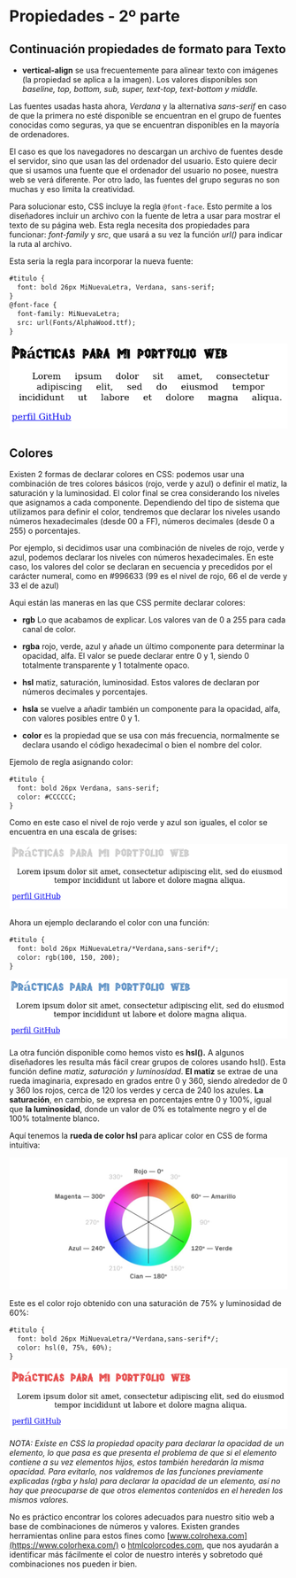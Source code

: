 # Propiedades - 2º parte

## Continuación propiedades de formato para Texto


- **vertical-align** se usa frecuentemente para alinear texto con imágenes (la propiedad se aplica a la imagen). Los valores disponibles son *baseline, top, bottom, sub, super, text-top, text-bottom y middle.*

Las fuentes usadas hasta ahora, *Verdana* y la alternativa *sans-serif* en caso de que la primera no esté disponible se encuentran en el grupo de fuentes conocidas como seguras, ya que se encuentran disponibles en la mayoría de ordenadores.

El caso es que los navegadores no descargan un archivo de fuentes desde el servidor, sino que usan las del ordenador del usuario.
Esto quiere decir que si usamos una fuente que el ordenador del usuario no posee, nuestra web se verá diferente. Por otro lado, las fuentes del grupo seguras no son muchas y eso limita la creatividad.

Para solucionar esto, CSS incluye la regla `@font-face`. Esto permite a los diseñadores incluir un archivo con la fuente de letra a usar para mostrar el texto de su página web. Esta regla necesita dos propiedades para funcionar: *font-family* y *src*, que usará a su vez la función *url()* para indicar la ruta al archivo.

Esta seria la regla para incorporar la nueva fuente:

```
#titulo {
  font: bold 26px MiNuevaLetra, Verdana, sans-serif;
}
@font-face {
  font-family: MiNuevaLetra;
  src: url(Fonts/AlphaWood.ttf);
}
```

![](Media/formato4.png)


## Colores

Existen 2 formas de declarar colores en CSS: podemos usar una combinación de tres colores básicos (rojo, verde y azul) o definir el matiz, la saturación y la luminosidad. El color final se crea considerando los niveles que asignamos a cada componente. Dependiendo del tipo de sistema que utilizamos para definir el color, tendremos que declarar los niveles usando números hexadecimales (desde 00 a FF), números decimales (desde 0 a 255) o porcentajes.

Por ejemplo, si decidimos usar una combinación de niveles de rojo, verde y azul, podemos declarar los niveles con números hexadecimales. En este caso, los valores del color se declaran en secuencia y precedidos por el carácter numeral, como en #996633 (99 es el nivel de rojo, 66 el de verde y 33 el de azul)

Aqui están las maneras en las que CSS permite declarar colores:

- **rgb** Lo que acabamos de explicar. Los valores van de 0 a 255 para cada canal de color.

- **rgba** rojo, verde, azul y añade un último componente para determinar la opacidad, alfa. El valor se puede declarar entre 0 y 1, siendo 0 totalmente transparente y 1 totalmente opaco.

- **hsl** matiz, saturación, luminosidad. Estos valores de declaran por números decimales y  porcentajes.

- **hsla** se vuelve a añadir también un componente para la opacidad, alfa, con valores posibles entre 0 y 1.

- **color** es la propiedad que se usa con más frecuencia, normalmente se declara usando el código hexadecimal o bien el nombre del color.

Ejemolo de regla asignando color:

```
#titulo {
  font: bold 26px Verdana, sans-serif;
  color: #CCCCCC;
}
```
Como en este caso el nivel de rojo verde y azul son iguales, el color se encuentra en una escala de grises:

![](Media/formato5.png)  

Ahora un ejemplo declarando el color con una función:

```
#titulo {
  font: bold 26px MiNuevaLetra/*Verdana,sans-serif*/;
  color: rgb(100, 150, 200);
}
```

![](Media/formato6.png)

La otra función disponible como hemos visto es **hsl().** A algunos diseñadores les resulta más fácil crear grupos de colores usando hsl(). Esta función define *matiz, saturación y luminosidad*. **El matiz** se extrae de una rueda imaginaria, expresado en grados entre 0 y 360, siendo alrededor de 0 y 360 los rojos, cerca de 120 los verdes y cerca de 240 los azules. **La saturación**, en cambio, se expresa en porcentajes entre 0 y 100%, igual que **la luminosidad**, donde un valor de 0% es totalmente negro y el de 100% totalmente blanco.

Aquí tenemos la **rueda de color hsl** para aplicar color en CSS de forma intuitiva:

![](Media/color-hsl.jpeg)

Este es el color rojo obtenido con una saturación de 75% y luminosidad de 60%:

```
#titulo {
  font: bold 26px MiNuevaLetra/*Verdana,sans-serif*/;
  color: hsl(0, 75%, 60%);
}
```

![](Media/formato7.png)



*NOTA: Existe en CSS la propiedad opacity para declarar la opacidad de un elemento, lo que pasa es que presenta el problema de que si el elemento contiene a su vez elementos hijos, estos también heredarán la misma opacidad. Para evitarlo, nos valdremos de las funciones previamente explicadas (rgba y hsla) para declarar la opacidad de un elemento, así no hay que preocuparse de que otros elementos contenidos en el hereden los mismos valores.*  

No es práctico encontrar los colores adecuados para nuestro sitio web a base de combinaciones de números y valores. Existen grandes herramientas online para estos fines como [www.colrohexa.com](https://www.colorhexa.com/) o [htmlcolorcodes.com](https://htmlcolorcodes.com/), que nos ayudarán a identificar más fácilmente el color de nuestro interés y sobretodo qué combinaciones nos pueden ir bien.
